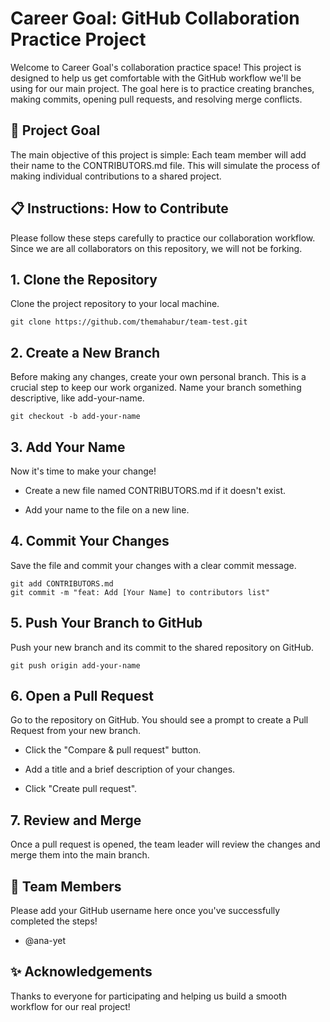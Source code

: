 # Career Goal: GitHub Collaboration Practice Project

Welcome to Career Goal's collaboration practice space! This project is designed to help us get comfortable with the GitHub workflow we'll be using for our main project. The goal here is to practice creating branches, making commits, opening pull requests, and resolving merge conflicts.

## 🚀 Project Goal

The main objective of this project is simple: Each team member will add their name to the CONTRIBUTORS.md file. This will simulate the process of making individual contributions to a shared project.

## 📋 Instructions: How to Contribute

Please follow these steps carefully to practice our collaboration workflow. Since we are all collaborators on this repository, we will not be forking.

## 1. Clone the Repository

Clone the project repository to your local machine.

```
git clone https://github.com/themahabur/team-test.git
```

## 2. Create a New Branch

Before making any changes, create your own personal branch. This is a crucial step to keep our work organized. Name your branch something descriptive, like add-your-name.

```
git checkout -b add-your-name
```

## 3. Add Your Name

Now it's time to make your change!

- Create a new file named CONTRIBUTORS.md if it doesn't exist.

- Add your name to the file on a new line.

## 4. Commit Your Changes

Save the file and commit your changes with a clear commit message.

```
git add CONTRIBUTORS.md
git commit -m "feat: Add [Your Name] to contributors list"
```

## 5. Push Your Branch to GitHub

Push your new branch and its commit to the shared repository on GitHub.

```
git push origin add-your-name
```

## 6. Open a Pull Request

Go to the repository on GitHub. You should see a prompt to create a Pull Request from your new branch.

- Click the "Compare & pull request" button.

- Add a title and a brief description of your changes.

- Click "Create pull request".

## 7. Review and Merge

Once a pull request is opened, the team leader will review the changes and merge them into the main branch.

## 👥 Team Members

Please add your GitHub username here once you've successfully completed the steps!

- @ana-yet

## ✨ Acknowledgements

Thanks to everyone for participating and helping us build a smooth workflow for our real project!
